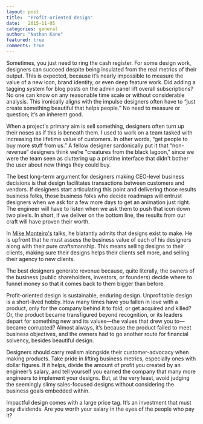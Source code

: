 ```yaml
---
layout: post
title:  "Profit-oriented design"
date:   2015-11-05
categories: general
author: "Nathan Kane"
featured: true
comments: true
---
```

Sometimes, you just need to ring the cash register. For some design work, designers can succeed despite being insulated from the real metrics of their output. This is expected, because it’s nearly impossible to measure the value of a new icon, brand identity, or even deep feature work. Did adding a tagging system for blog posts on the admin panel lift overall subscriptions? No one can know on any reasonable time scale or without considerable analysis. This ironically aligns with the impulse designers often have to “just create something beautiful that helps people.” No need to measure or question; it’s an inherent good.

When a project's primary aim is sell something, designers often turn up their noses as if this is beneath them. I used to work on a team tasked with increasing the lifetime value of customers. In other words, “get people to buy more stuff from us.” A fellow designer sardonically put it that “non-revenue” designers think we’re "creatures from the black lagoon," since we were the team seen as cluttering up a pristine interface that didn't bother the user about new things they could buy.

The best long-term argument for designers making CEO-level business decisions is that design facilitates transactions between customers and vendors. If designers start articulating this point and delivering those results business folks, those business folks who decide roadmaps will entrust designers when we ask for a few more days to get an animation just right. The engineer will have to listen when we ask them to push that icon down two pixels. In short, if we deliver on the bottom line, the results from our craft will have proven their worth.

In [Mike Monteiro's](http://abookapart.com/products/design-is-a-job) talks, he blatantly admits that designs exist to make. He is upfront that he must assess the business value of each of his designers along with their pure craftsmanship. This means selling designs to their clients, making sure their designs helps their clients sell more, and selling their agency to new clients.

The best designers generate revenue because, quite literally, the owners of the business (public shareholders, investors, or founders) decide where to funnel money so that it comes back to them bigger than before.

Profit-oriented design is sustainable, enduring design. Unprofitable design is a short-lived hobby. How many times have you fallen in love with a product, only for the company behind it to fold, or get acquired and killed? Or, the product became transfigured beyond recognition, or its leaders depart for something new and its values—the values that drew you to—became corrupted? Almost always, it’s because the product failed to meet business objectives, and the owners had to go another route for financial solvency, besides beautiful design.

Designers should carry realism alongside their customer-advocacy when making products. Take pride in lifting business metrics, especially ones with dollar figures. If it helps, divide the amount of profit you created by an engineer’s salary, and tell yourself you earned the company that many more engineers to implement your designs. But, at the very least, avoid judging the seemingly slimy sales-focused designs without considering the business goals embedded within.

Impactful design comes with a large price tag. It’s an investment that must pay dividends. Are you worth your salary in the eyes of the people who pay it?
